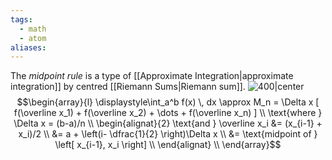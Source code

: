 ```yaml
---
tags:
  - math
  - atom
aliases:
---
```

The *midpoint rule* is a type of [[Approximate Integration|approximate integration]] by centred [[Riemann Sums|Riemann sum]].
![400|center](midpoint-rule.excalidraw)
$$\begin{array}{l}
	\displaystyle\int_a^b f(x) \, dx \approx M_n = \Delta x [ f(\overline x_1) + f(\overline x_2) + \dots + f(\overline x_n) ] \\
	\text{where } \Delta x = (b-a)/n \\
	\begin{alignat}{2}
		\text{and } \overline x_i &= (x_{i-1} + x_i)/2 \\
		&= a + \left(i- \dfrac{1}{2} \right)\Delta x \\ 
		&= \text{midpoint of } \left[ x_{i-1}, x_i \right] \\
	\end{alignat} \\
\end{array}$$
